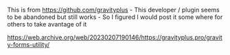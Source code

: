 This is from https://github.com/gravityplus - This developer / plugin seems to be abandoned but still works - So I figured I would post it some where for others to take avantage of it

https://web.archive.org/web/20230207190146/https://gravityplus.pro/gravity-forms-utility/
